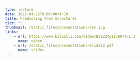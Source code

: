```yaml
---
type: lecture
date: 2022-04-22T8:00:00+4:30
title: Predicting Tree Structures
tldr: ""
thumbnail: /static_files/presentations/lec.jpg
links: 
    - url: https://www.bilibili.com/video/BV12Z4y1176K?t=1.3
      name: video
    - url: /static_files/presentations/slide12.pdf
      name: slides
--- 
```

